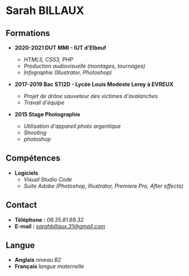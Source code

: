 # Sarah BILLAUX

## Formations
* **2020-2021 DUT MMI - IUT d'Elbeuf**
    * *HTML5, CSS3, PHP*
    * *Production audiovisuelle (montages, tournages)*
    * *Infographie (Illustrator, Photoshop)*


* **2017-2019 Bac STI2D - Lycée Louis Modeste Leroy à EVREUX**
    * *Projet de drône sauveteur des victimes d'avalanches*
    * *Travail d'équipe*

* **2015 Stage Photographie**
    * *Utilisation d'appareil photo argentique*
    * *Shooting*
    * *photoshop*


## Compétences
* **Logiciels**
    * *Visual Studio Code*
    * *Suite Adobe (Photoshop, Illustrator, Premiere Pro, After effects)*

## Contact
* **Téléphone :** *06.35.81.69.32*
* **E-mail :** *sarahbillaux.31@gmail.com*

## Langue
* **Anglais** *niveau B2*
* **Français** *langue maternelle*
